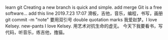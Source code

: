 learn git
Creating a new branch is quick and simple.
add merge
Git is a free software...
add this line 2019.7.23 17:07
滑板，吉他，音乐，编程，书写，画册
git commit -m "note" 要用双引号 double quotation marks
我爱赵梦。I love Kelsey.
new-pants I love Kelsey. 用艺术对抗生命的虚无。
今天下我要看书，写代码，听音乐，练吉他，撸猫。